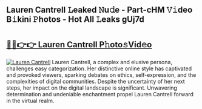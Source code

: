 ## Lauren Cantrell 𝙻eaked 𝙽u𝚍e - Part-cHM 𝚅𝚒deo B𝚒kini 𝙿hotos - Hot All 𝙻eaks gUj7d

# <h2><a href="http://ld0urv9.urlbe.top/?page=Lauren+Cantrell">🔗🔗👉👉 Lauren Cantrell P𝚑oto𝚜Vid𝚎o</a></h2>

[![Lauren Cantrell](https://i.imgur.com/eBuTRDB.gif)](http://ld0urv9.urlbe.top/?page=Lauren+Cantrell)
Lauren Cantrell, a complex and elusive persona, challenges easy categorization. Her distinctive online style has captivated and provoked viewers, sparking debates on ethics, self-expression, and the complexities of digital communities. Despite the uncertainty of her next steps, her impact on the digital landscape is significant. Unwavering determination and undeniable enchantment propel Lauren Cantrell forward in the virtual realm.
